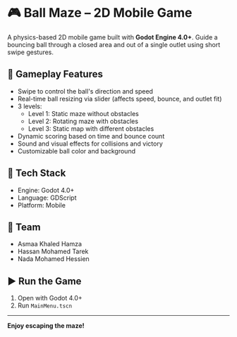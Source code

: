 # 🎮 Ball Maze – 2D Mobile Game

A physics-based 2D mobile game built with **Godot Engine 4.0+**. Guide a bouncing ball through a closed area and out of a single outlet using short swipe gestures.

## 🔹 Gameplay Features
- Swipe to control the ball's direction and speed
- Real-time ball resizing via slider (affects speed, bounce, and outlet fit)
- 3 levels:
  - Level 1: Static maze without obstacles  
  - Level 2: Rotating maze with obstacles  
  - Level 3: Static map with different obstacles 
- Dynamic scoring based on time and bounce count
- Sound and visual effects for collisions and victory
- Customizable ball color and background

## 🔧 Tech Stack
- Engine: Godot 4.0+
- Language: GDScript
- Platform: Mobile

## 👥 Team
- Asmaa Khaled Hamza  
- Hassan Mohamed Tarek  
- Nada Mohamed Hessien

## ▶️ Run the Game
1. Open with Godot 4.0+
2. Run `MainMenu.tscn`

---

**Enjoy escaping the maze!**


